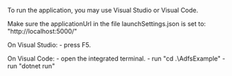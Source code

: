 To run the application, you may use Visual Studio or Visual Code.

Make sure the applicationUrl in the file launchSettings.json is set to: "http://localhost:5000/"

On Visual Studio:
	- press F5.
	
On Visual Code:
	- open the integrated terminal.
	- run "cd .\AdfsExample\"
	- run "dotnet run"